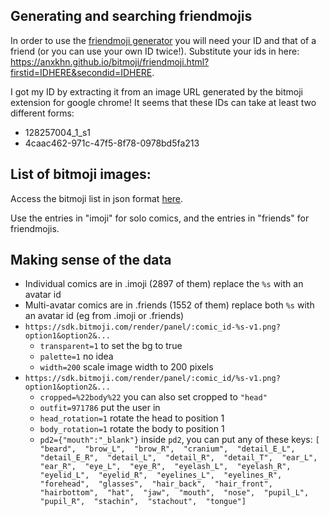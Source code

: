 ## Generating and searching friendmojis

In order to use the [friendmoji generator](https://anxkhn.github.io/bitmoji/friendmoji.html?firstid=4caac462-971c-47f5-8f78-0978bd5fa213&secondid=b84252ec-d02e-4a50-8682-0445ff64379c) you will need your ID and that of a friend (or you can use your own ID twice!). Substitute your ids in here: https://anxkhn.github.io/bitmoji/friendmoji.html?firstid=IDHERE&secondid=IDHERE.

I got my ID by extracting it from an image URL generated by the bitmoji extension for google chrome! It seems that these IDs can take at least two different forms:
 - 128257004_1_s1
 - 4caac462-971c-47f5-8f78-0978bd5fa213


## List of bitmoji images:

Access the bitmoji list in json format [here](https://api.bitmoji.com/content/templates).

Use the entries in "imoji" for solo comics, and the entries in "friends" for friendmojis.

## Making sense of the data

* Individual comics are in .imoji (2897 of them) replace the `%s` with an avatar id
* Multi-avatar comics are in .friends (1552 of them) replace both `%s` with an avatar id (eg from .imoji or .friends)
* `https://sdk.bitmoji.com/render/panel/:comic_id-%s-v1.png?option1&option2&...`
  * `transparent=1` to set the bg to true
  * `palette=1` no idea
  * `width=200` scale image width to 200 pixels
* `https://sdk.bitmoji.com/render/panel/:comic_id/%s-v1.png?option1&option2&...`
  * `cropped=%22body%22` you can also set cropped to `"head"`
  * `outfit=971786` put the user in
  * `head_rotation=1` rotate the head to position 1
  * `body_rotation=1` rotate the body to position 1
  * `pd2={"mouth":"_blank"}` inside `pd2`, you can put any of these keys: `[  "beard",  "brow_L",  "brow_R",  "cranium",  "detail_E_L",  "detail_E_R",  "detail_L",  "detail_R",  "detail_T",  "ear_L",  "ear_R",  "eye_L",  "eye_R",  "eyelash_L",  "eyelash_R",  "eyelid_L",  "eyelid_R",  "eyelines_L",  "eyelines_R",  "forehead",  "glasses",  "hair_back",  "hair_front",  "hairbottom",  "hat",  "jaw",  "mouth",  "nose",  "pupil_L",  "pupil_R",  "stachin",  "stachout",  "tongue"]`
